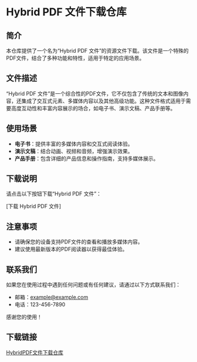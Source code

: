 # Hybrid PDF 文件下载仓库

## 简介

本仓库提供了一个名为“Hybrid PDF 文件”的资源文件下载。该文件是一个特殊的PDF文件，结合了多种功能和特性，适用于特定的应用场景。

## 文件描述

“Hybrid PDF 文件”是一个综合性的PDF文件，它不仅包含了传统的文本和图像内容，还集成了交互式元素、多媒体内容以及其他高级功能。这种文件格式适用于需要高度互动性和丰富内容展示的场合，如电子书、演示文稿、产品手册等。

## 使用场景

- **电子书**：提供丰富的多媒体内容和交互式阅读体验。
- **演示文稿**：结合动画、视频和音频，增强演示效果。
- **产品手册**：包含详细的产品信息和操作指南，支持多媒体展示。

## 下载说明

请点击以下按钮下载“Hybrid PDF 文件”：

[下载 Hybrid PDF 文件]

## 注意事项

- 请确保您的设备支持PDF文件的查看和播放多媒体内容。
- 建议使用最新版本的PDF阅读器以获得最佳体验。

## 联系我们

如果您在使用过程中遇到任何问题或有任何建议，请通过以下方式联系我们：

- 邮箱：example@example.com
- 电话：123-456-7890

感谢您的使用！

## 下载链接

[HybridPDF文件下载仓库](https://pan.quark.cn/s/a71ea07f4d54)